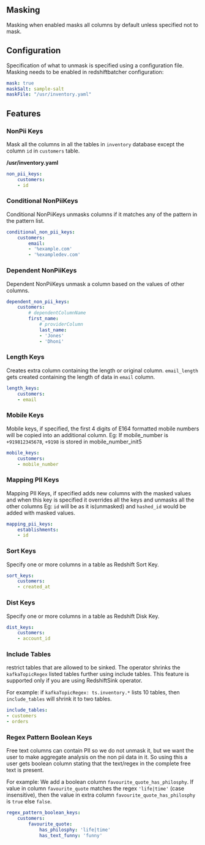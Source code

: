 ## Masking

Masking when enabled masks all columns by default unless specified not to mask.

## Configuration
Specification of what to unmask is specified using a configuration file. Masking needs to be enabled in redshiftbatcher configuration:
```yaml
mask: true
maskSalt: sample-salt
maskFile: "/usr/inventory.yaml"
```

## Features

### NonPii Keys
Mask all the columns in all the tables in `inventory` database except the column `id` in `customers` table.

**/usr/inventory.yaml**
```yaml
non_pii_keys:
    customers:
    - id
```

### Conditional NonPiiKeys
Conditional NonPiiKeys unmasks columns if it matches any of the pattern in the pattern list.
```yaml
conditional_non_pii_keys:
    customers:
        email:
        - '%example.com'
        - '%exampledev.com'
```

### Dependent NonPiiKeys
Dependent NonPiiKeys unmask a column based on the values of other columns.
```yaml
dependent_non_pii_keys:
    customers:
        # dependentColumnName
        first_name:
            # providerColumn
            last_name:
            - 'Jones'
            - 'Dhoni'
```

### Length Keys
Creates extra column containing the length or original column. `email_length` gets created containing the length of data in `email` column.

```yaml
length_keys:
    customers:
    - email
```

### Mobile Keys
Mobile keys, if specified, the first 4 digits of E164 formatted mobile numbers will be copied into an additional column.
Eg: If mobile_number is `+919812345678`, `+9198` is stored in mobile_number_init5

```yaml
mobile_keys:
    customers:
    - mobile_number
```

### Mapping PII Keys
Mapping PII Keys, if specified adds new columns with the masked values and when this key is specified it overrides all the keys and unmasks all the other columns
Eg: `id` will be as it is(unmasked) and `hashed_id` would be added with masked values.

```yaml
mapping_pii_keys:
    establishments:
    - id
```

### Sort Keys
Specify one or more columns in a table as Redshift Sort Key.

```yaml
sort_keys:
    customers:
    - created_at
```

### Dist Keys
Specify one or more columns in a table as Redshift Disk Key.

```yaml
dist_keys:
    customers:
    - account_id
```    

### Include Tables
restrict tables that are allowed to be sinked. The operator shrinks the `kafkaTopicRegex` listed tables further using include tables. This feature is supported only if you are using RedshiftSink operator.

For example: if `kafkaTopicRegex: ts.inventory.*` lists 10 tables, then `include_tables` will shrink it to two tables.

```yaml
include_tables:
- customers
- orders
```

### Regex Pattern Boolean Keys
Free text columns can contain PII so we do not unmask it, but we want the user to make aggregate analysis on the non pii data in it. So using this a user gets boolean column stating that the text/regex in the complete free text is present.

For example: We add a boolean column `favourite_quote_has_philosphy`.
If value in column `favourite_quote` matches the regex `'life|time'` (case insensitive), then the value in extra column `favourite_quote_has_philosphy` is `true` else `false`.

```yaml
regex_pattern_boolean_keys:
    customers:
        favourite_quote:
            has_philosphy: 'life|time'
            has_text_funny: 'funny'
```
